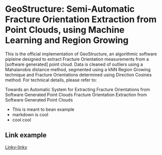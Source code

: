 # GeoStructure: Semi-Automatic Fracture Orientation Extraction from Point Clouds, using Machine Learning and Region Growing

This is the official implementation of GeoStructure, an algorithmic software pipleine designed to extract Fracture Orientation measurements from a [software generated] point cloud. Data is cleaned of outliers using a Mahalanobis distance method, segmented using a kNN Region Growing technique and Fracture Orientations determined using Direction Cosines method. For technical details, please refer to:

Towards an Automatic System for Extracting Fracture Orientations from Software Generated Point Clouds
Fracture Orientation Extraction from Software Generated Point Clouds 





* This is meant to bean example
* markdown is cool
* cool cool

## Link example
[Linky-linky](www.google.com)
